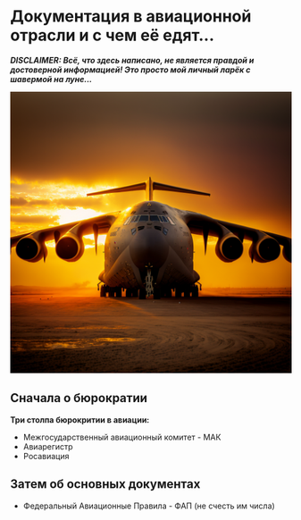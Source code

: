 # Документация в авиационной отрасли и с чем её едят... 

***DISCLAIMER: Всё, что здесь написано, не является правдой и достоверной информацией! Это просто мой личный ларёк с шавермой на луне...*** 

![IL-76](IL-76_from_liquid_gold.png)

## Сначала о бюрократии
**Три столпа бюрокритии в авиации:** 
- Межгосударственный авиационный комитет - МАК 
- Авиарегистр 
- Росавиация 

## Затем об основных документах
- Федеральный Авиационные Правила - ФАП (не счесть им числа)
